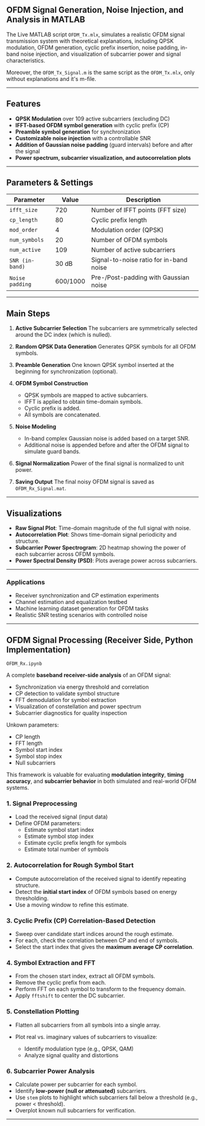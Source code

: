 ## OFDM Signal Generation, Noise Injection, and Analysis in MATLAB

The Live MATLAB script `OFDM_Tx.mlx`, simulates a realistic OFDM signal transmission system with theoretical explanations, including QPSK modulation, OFDM generation, cyclic prefix insertion, noise padding, in-band noise injection, and visualization of subcarrier power and signal characteristics.

Moreover, the `OFDM_Tx_Signal.m` is the same script as the `OFDM_Tx.mlx`, only without explanations and it's m-file. 

---

## **Features**

* **QPSK Modulation** over 109 active subcarriers (excluding DC)
* **IFFT-based OFDM symbol generation** with cyclic prefix (CP)
* **Preamble symbol generation** for synchronization
* **Customizable noise injection** with a controllable SNR
* **Addition of Gaussian noise padding** (guard intervals) before and after the signal
* **Power spectrum, subcarrier visualization, and autocorrelation plots**

---

## **Parameters & Settings**

| Parameter       | Value    | Description                             |
| --------------- | -------- | --------------------------------------- |
| `ifft_size`     | 720      | Number of IFFT points (FFT size)        |
| `cp_length`     | 80       | Cyclic prefix length                    |
| `mod_order`     | 4        | Modulation order (QPSK)                 |
| `num_symbols`   | 20       | Number of OFDM symbols                  |
| `num_active`    | 109      | Number of active subcarriers            |
| `SNR (in-band)` | 30 dB    | Signal-to-noise ratio for in-band noise |
| `Noise padding` | 600/1000 | Pre-/Post-padding with Gaussian noise   |

---

## **Main Steps**

1. **Active Subcarrier Selection**
   The subcarriers are symmetrically selected around the DC index (which is nulled).

2. **Random QPSK Data Generation**
   Generates QPSK symbols for all OFDM symbols.

3. **Preamble Generation**
   One known QPSK symbol inserted at the beginning for synchronization (optional).

4. **OFDM Symbol Construction**

   * QPSK symbols are mapped to active subcarriers.
   * IFFT is applied to obtain time-domain symbols.
   * Cyclic prefix is added.
   * All symbols are concatenated.

5. **Noise Modeling**

   * In-band complex Gaussian noise is added based on a target SNR.
   * Additional noise is appended before and after the OFDM signal to simulate guard bands.

6. **Signal Normalization**
   Power of the final signal is normalized to unit power.

7. **Saving Output**
   The final noisy OFDM signal is saved as `OFDM_Rx_Signal.mat`.

---

## **Visualizations**

* **Raw Signal Plot**: Time-domain magnitude of the full signal with noise.
* **Autocorrelation Plot**: Shows time-domain signal periodicity and structure.
* **Subcarrier Power Spectrogram**: 2D heatmap showing the power of each subcarrier across OFDM symbols.
* **Power Spectral Density (PSD)**: Plots average power across subcarriers.

---

### **Applications**

* Receiver synchronization and CP estimation experiments
* Channel estimation and equalization testbed
* Machine learning dataset generation for OFDM tasks
* Realistic SNR testing scenarios with controlled noise

---

## OFDM Signal Processing (Receiver Side, Python Implementation)

`OFDM_Rx.ipynb`

A complete **baseband receiver-side analysis** of an OFDM signal:

* Synchronization via energy threshold and correlation
* CP detection to validate symbol structure
* FFT demodulation for symbol extraction
* Visualization of constellation and power spectrum
* Subcarrier diagnostics for quality inspection

Unkown parameters: 

- CP length
- FFT length
- Symbol start index
- Symbol stop index
- Null subcarriers


This framework is valuable for evaluating **modulation integrity**, **timing accuracy**, and **subcarrier behavior** in both simulated and real-world OFDM systems.


### 1. **Signal Preprocessing**

* Load the received signal (input data)
* Define OFDM parameters:
  * Estimate symbol start index 
  * Estimate symbol stop index 
  * Estimate cyclic prefix length for symbols 
  * Estimate total number of symbols

### 2. **Autocorrelation for Rough Symbol Start**

* Compute autocorrelation of the received signal to identify repeating structure.
* Detect the **initial start index** of OFDM symbols based on energy thresholding.
* Use a moving window to refine this estimate.


### 3. **Cyclic Prefix (CP) Correlation-Based Detection**

* Sweep over candidate start indices around the rough estimate.
* For each, check the correlation between CP and end of symbols.
* Select the start index that gives the **maximum average CP correlation**.


### 4. **Symbol Extraction and FFT**

* From the chosen start index, extract all OFDM symbols.
* Remove the cyclic prefix from each.
* Perform FFT on each symbol to transform to the frequency domain.
* Apply `fftshift` to center the DC subcarrier.


### 5. **Constellation Plotting**

* Flatten all subcarriers from all symbols into a single array.
* Plot real vs. imaginary values of subcarriers to visualize:

  * Identify modulation type (e.g., QPSK, QAM)
  * Analyze signal quality and distortions

### 6. **Subcarrier Power Analysis**

* Calculate power per subcarrier for each symbol.
* Identify **low-power (null or attenuated)** subcarriers.
* Use `stem` plots to highlight which subcarriers fall below a threshold (e.g., power < threshold).
* Overplot known null subcarriers for verification.


---
